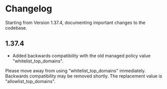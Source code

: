# Changelog

Starting from Version 1.37.4, documenting important changes to the codebase.

## 1.37.4

-  Added backwards compatibility with the old managed policy value "whitelist_top_domains".  

Please move away from using "whitelist_top_domains" immediately.  Backwards compatibility may be removed shortly.
The replacement value is "allowlist_top_domains".  
